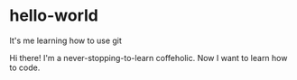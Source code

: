 # hello-world
It's me learning how to use git

Hi there! I'm a never-stopping-to-learn coffeholic. Now I want to learn how to code.
